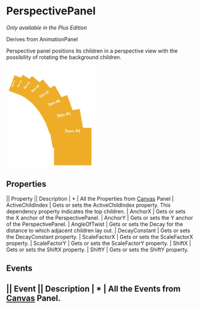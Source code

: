 # PerspectivePanel
_Only available in the Plus Edition_

Derives from AnimationPanel

Perspective panel positions its children in a perspective view with the possibility of rotating the background children.

![](PerspectivePanel_perspectivepanel.jpg)

## Properties
|| Property || Description
| * | All the Properties from [Canvas](Canvas) Panel
| ActiveChildIndex | Gets or sets the ActiveChildIndex property. This dependency property indicates the top children.
| AnchorX | Gets or sets the X anchor of the PerspectivePanel.
| AnchorY | Gets or sets the Y anchor of the PerspectivePanel.
| AngleOfTwist | Gets or sets the Decay for the distance to which adjacent children lay out.
| DecayConstant | Gets or sets the DecayConstant property.
| ScaleFactorX | Gets or sets the ScaleFactorX property.
| ScaleFactorY | Gets or sets the ScaleFactorY property.
| ShiftX | Gets or sets the ShiftX property.
| ShiftY | Gets or sets the ShiftY property.

## Events
|| Event || Description
| * | All the Events from [Canvas](Canvas) Panel.
---